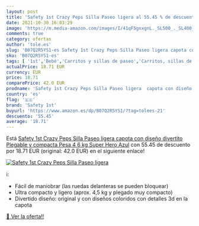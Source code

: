 ```yaml
---
layout: post
title: 'Safety 1st Crazy Peps Silla Paseo ligera al 55.45 % de descuento'
date: 2021-10-30 16:03:29
image: 'https://m.media-amazon.com/images/I/41qF5gnxgnL._SL500_._SL400_.jpg'
comments: true
category: ofertas
author: 'tole.es'
slug: 'B07Q2R5YS1-es Safety 1st Crazy Peps Silla Paseo ligera capota con diseño...'
sku: 'B07Q2R5YS1-es'
tags: [ '1st','Bebé','Carritos y sillas de paseo','Carritos, sillas de paseo y accesorios','Sillas de paseo','Sillas de paseo ligeras','safety','safety 1st', ]
actualPrice: 18.71 EUR
currency: EUR
price: 18.71
comparePrice: 42.0 EUR
prodname: 'Safety 1st Crazy Peps Silla Paseo ligera  capota con diseño divertito  Plegable y compacta  Pesa 4 6 kg  Super Hero Azul'
country: 'es'
flag: '🇪🇸'
brand: 'Safety 1st'
buyurl: 'https://www.amazon.es/dp/B07Q2R5YS1/?tag=tolees-21'
descuento: '55.45'
average: '18.71'
---
```


Está [Safety 1st Crazy Peps Silla Paseo ligera  capota con diseño divertito  Plegable y compacta  Pesa 4 6 kg  Super Hero Azul](https://www.amazon.es/dp/B07Q2R5YS1/?tag=tolees-21) con 55.45 de descuento por 18.71 EUR (original: 42.0 EUR) en el siguiente enlace!

[![Safety 1st Crazy Peps Silla Paseo ligera](https://m.media-amazon.com/images/I/41qF5gnxgnL._SL500_._SL400_.jpg)](https://www.amazon.es/dp/B07Q2R5YS1/?tag=tolees-21)

ℹ️:

- Fácil de maniobrar (las ruedas delanteras se pueden bloquear)
- Ultra compacto y ligero (aprox. 4,5 kg y plegado muy compacto)
- Divertido diseño: original y con diseños coloridos con detalles 3d en la capota

[🛒 Ver la oferta!!](https://www.amazon.es/dp/B07Q2R5YS1/?tag=tolees-21)
